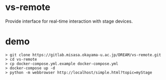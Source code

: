 # vs-remote

Provide interface for real-time interaction with stage devices. 

# demo
    > git clone https://gitlab.misasa.okayama-u.ac.jp/DREAM/vs-remote.git
    > cd vs-remote
    > cp docker-compose.yml.example docker-compose.yml
    > docker-compose up -d
    > python -m webbrowser http://localhost/simple.html?topic=myStage
